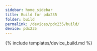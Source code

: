 ```yaml
---
sidebar: home_sidebar
title: Build for pdx235
folder: build
permalink: /devices/pdx235/build/
device: pdx235
---
```

{% include templates/device_build.md %}
